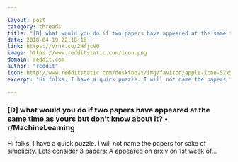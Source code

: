 ```yaml
---

layout: post
category: threads
title: "[D] what would you do if two papers have appeared at the same time as yours but don't know about it?"
date: 2018-04-19 22:18:16
link: https://vrhk.co/2HfjcV0
image: https://www.redditstatic.com/icon.png
domain: reddit.com
author: "reddit"
icon: http://www.redditstatic.com/desktop2x/img/favicon/apple-icon-57x57.png
excerpt: "Hi folks. I have a quick puzzle. I will not name the papers for sake of simplicity. Lets consider 3 papers: A appeared on arxiv on 1st week of..."

---
```


### [D] what would you do if two papers have appeared at the same time as yours but don't know about it? • r/MachineLearning

Hi folks. I have a quick puzzle. I will not name the papers for sake of simplicity. Lets consider 3 papers: A appeared on arxiv on 1st week of...
